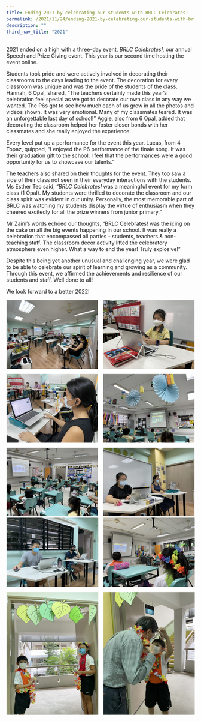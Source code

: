 ```yaml
---
title: Ending 2021 by celebrating our students with BRLC Celebrates!
permalink: /2021/11/24/ending-2021-by-celebrating-our-students-with-brlc-celebrates/
description: ""
third_nav_title: "2021"
---
```

<p>2021 ended on a high with a three-day event,&nbsp;<em>BRLC Celebrates!,</em>&nbsp;our annual Speech and Prize Giving event. This year is our second time hosting the event online.</p>
<p>Students took pride and were actively involved in decorating their classrooms to the days leading to the event. The decoration for every classroom was unique and was the pride of the students of the class. Hannah, 6 Opal, shared, “The teachers certainly made this year’s celebration feel special as we got to decorate our own class in any way we wanted. The P6s got to see how much each of us grew in all the photos and videos shown. It was very emotional. Many of my classmates teared. It was an unforgettable last day of school!” Aggie, also from 6 Opal, added that decorating the classroom helped her foster closer bonds with her classmates and she really enjoyed the experience.</p>
<p>Every level put up a performance for the event this year. Lucas, from 4 Topaz, quipped, “I enjoyed the P6 performance of the finale song. It was their graduation gift to the school. I feel that the performances were a good opportunity for us to showcase our talents.”</p>
<p>The teachers also shared on their thoughts for the event. They too saw a side of their class not seen in their everyday interactions with the students. Ms Esther Teo said, “<em>BRLC Celebrates!&nbsp;</em>was a meaningful event for my form class (1 Opal). My students were thrilled to decorate the classroom and our class spirit was evident in our unity. Personally, the most memorable part of BRLC was watching my students display the virtue of enthusiasm when they cheered excitedly for all the prize winners from junior primary.”</p>
<p>Mr Zaini’s words echoed our thoughts, “BRLC Celebrates! was the icing on the cake on all the big events happening in our school. It was really a celebration that encompassed all parties - students, teachers &amp; non-teaching staff. The classroom decor activity lifted the celebratory atmosphere even higher. What a way to end the year! Truly explosive!”</p>
<p>Despite this being yet another unusual and challenging year, we were glad to be able to celebrate our spirit of learning and growing as a community. Through this event, we affirmed the achievements and resilience of our students and staff. Well done to all!</p>
<p>We look forward to a better 2022!</p>
<img src="/images/ending1.png">
<img src="/images/ending2.png">